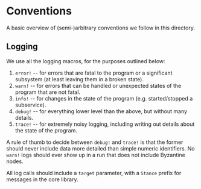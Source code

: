 # Conventions

A basic overview of (semi-)arbitrary conventions we follow in this directory.

## Logging

We use all the logging macros, for the purposes outlined below:

1. `error!` -- for errors that are fatal to the program or a significant subsystem (at least leaving them in a broken state).
2. `warn!` -- for errors that can be handled or unexpected states of the program that are not fatal.
3. `info!` -- for changes in the state of the program (e.g. started/stopped a subservice).
4. `debug!` -- for everything lower level than the above, but without many details.
5. `trace!` -- for extremely noisy logging, including writing out details about the state of the program.

A rule of thumb to decide between `debug!` and `trace!` is that the former should never include data more detailed than simple numeric identifiers.
No `warn!` logs should ever show up in a run that does not include Byzantine nodes.

All log calls should include a `target` parameter, with a `Stance` prefix for messages in the core library.
